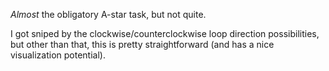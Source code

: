 *Almost* the obligatory A-star task, but not quite.

I got sniped by the clockwise/counterclockwise loop direction possibilities, but other than that, this is pretty straightforward (and has a nice visualization potential).
